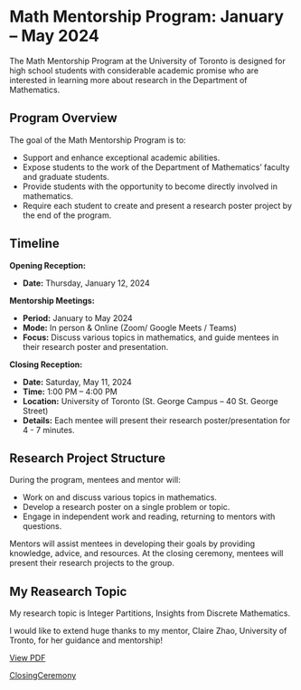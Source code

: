 # Math Mentorship Program: January – May 2024

The Math Mentorship Program at the University of Toronto is designed for high school students with considerable academic promise who are interested in learning more about research in the Department of Mathematics.

## Program Overview

The goal of the Math Mentorship Program is to:
- Support and enhance exceptional academic abilities.
- Expose students to the work of the Department of Mathematics’ faculty and graduate students.
- Provide students with the opportunity to become directly involved in mathematics.
- Require each student to create and present a research poster project by the end of the program.


## Timeline

**Opening Reception:**
- **Date:** Thursday, January 12, 2024

**Mentorship Meetings:**
- **Period:** January to May 2024
- **Mode:** In person & Online (Zoom/ Google Meets / Teams)
- **Focus:** Discuss various topics in mathematics, and guide mentees in their research poster and presentation.

**Closing Reception:**
- **Date:** Saturday, May 11, 2024
- **Time:** 1:00 PM – 4:00 PM
- **Location:** University of Toronto (St. George Campus – 40 St. George Street)
- **Details:** Each mentee will present their research poster/presentation for 4 - 7 minutes.


## Research Project Structure

During the program, mentees and mentor will:
- Work on and discuss various topics in mathematics.
- Develop a research poster on a single problem or topic.
- Engage in independent work and reading, returning to mentors with questions.

Mentors will assist mentees in developing their goals by providing knowledge, advice, and resources. At the closing ceremony, mentees will present their research projects to the group.

## My Reasearch Topic
My research topic is Integer Partitions, Insights from Discrete Mathematics.

I would like to extend huge thanks to my mentor, Claire Zhao, University of Tronto, for her guidance and mentorship!


[View PDF](2024MathMentorshipByEthanLi.pdf)


[ClosingCeremony](MentoshipClosingCeremony.jpg "ceremony")


